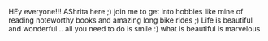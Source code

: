 HEy everyone!!!
AShrita here ;)
join me to get into hobbies like mine of reading noteworthy books and amazing long bike rides ;)
Life is beautiful and wonderful .. all you need to do is smile :)
what is beautiful is marvelous
